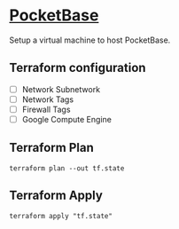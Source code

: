 # [PocketBase](https://pocketbase.io/)

Setup a virtual machine to host PocketBase.

## Terraform configuration

- [ ] Network Subnetwork
- [ ] Network Tags
- [ ] Firewall Tags
- [ ] Google Compute Engine

## Terraform Plan

```
terraform plan --out tf.state
```

## Terraform Apply

```
terraform apply "tf.state"
```

